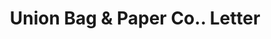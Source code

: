 ---
doi: 10.7916/D8475NW3
date_other: '1890'
date_other_textual: 1890-1899
form: correspondence
genre:
- Letters (correspondence)
name:
- Union Bag & Paper Co.
object_in_context_url: https://biggert.cul.columbia.edu/items/view/ave_biggert_00516
subject_hierarchical_geographic:
- Watertown, Massachusetts, United States
subject_name:
- Union Bag & Paper Co.
title: Union Bag & Paper Co.. Letter
sort_title: Union Bag & Paper Co.. Letter
call_number: ave_biggert_00516
coordinates:
- 42.37083333333334,-71.18333333333334
pid: ave_biggert_00516
identifiers: ave_biggert_00516
permalink: /biggert/ave_biggert_00516/
layout: iiif-image-page
---